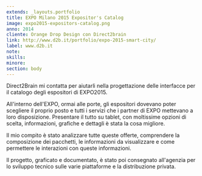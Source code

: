 ```yaml
---
extends: _layouts.portfolio
title: EXPO Milano 2015 Expositor's Catalog
image: expo2015-expositors-catalog.png
anno: 2014
cliente: Orange Drop Design con Direct2brain
link: http://www.d2b.it/portfolio/expo-2015-smart-city/
label: www.d2b.it
note: 
skills: 
minore: 
section: body
---
```


Direct2Brain mi contatta per aiutarli nella progettazione delle interfacce per il catalogo degli espositori di EXPO2015.

All'interno dell'EXPO, ormai alle porte, gli espositori dovevano poter scegliere il proprio posto e tutti i servizi che i partner di EXPO mettevano a loro disposizione. Presentare il tutto su tablet, con moltissime opzioni di scelta, informazioni, grafiche e dettagli è stata la cosa migliore.

Il mio compito è stato analizzare tutte queste offerte, comprendere la composizione dei pacchetti, le informazioni da visualizzare e come permettere le interazioni con queste informazioni.

Il progetto, graficato e documentato, è stato poi consegnato all'agenzia per lo sviluppo tecnico sulle varie piattaforme e la distribuzione privata.